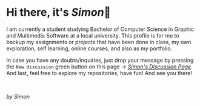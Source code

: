 # Hi there, it's *Simon*👋

I am currently a student studying Bachelor of Computer Science in Graphic and Multimedia Software at a local university. This profile is for me to backup my assignments or projects that have been done in class, my own exploration, self learning, online courses, and also as my portfolio.

In case you have any doubts/inquiries, just drop your message by pressing the `New discussion` green button on this page → *[Simon's Discussion Page](https://github.com/simonnchong/simonnchong/discussions)*. And last, feel free to explore my repositories, have fun! And see you there!

<br>

_by Simon_
